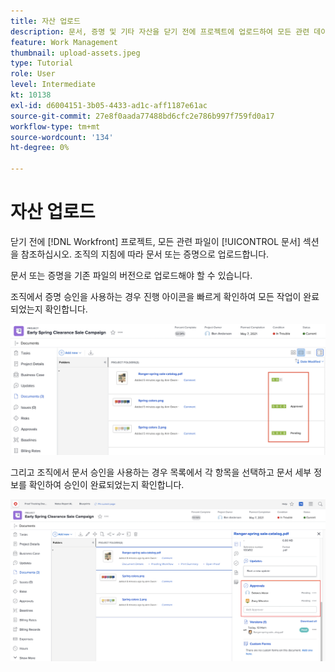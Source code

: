 ```yaml
---
title: 자산 업로드
description: 문서, 증명 및 기타 자산을 닫기 전에 프로젝트에 업로드하여 모든 관련 데이터가 프로젝트와 연결되어 있는지 확인합니다.
feature: Work Management
thumbnail: upload-assets.jpeg
type: Tutorial
role: User
level: Intermediate
kt: 10138
exl-id: d6004151-3b05-4433-ad1c-aff1187e61ac
source-git-commit: 27e8f0aada77488bd6cfc2e786b997f759fd0a17
workflow-type: tm+mt
source-wordcount: '134'
ht-degree: 0%

---
```


# 자산 업로드

닫기 전에 [!DNL Workfront] 프로젝트, 모든 관련 파일이 [!UICONTROL 문서] 섹션을 참조하십시오. 조직의 지침에 따라 문서 또는 증명으로 업로드합니다.

문서 또는 증명을 기존 파일의 버전으로 업로드해야 할 수 있습니다.

조직에서 증명 승인을 사용하는 경우 진행 아이콘을 빠르게 확인하여 모든 작업이 완료되었는지 확인합니다.

![증명 진행 아이콘을 보여주는 문서 페이지](assets/planner-fund-proof-progress-icons.png)

그리고 조직에서 문서 승인을 사용하는 경우 목록에서 각 항목을 선택하고 문서 세부 정보를 확인하여 승인이 완료되었는지 확인합니다.

![문서 페이지의 문서 요약(문서 승인 표시)](assets/planner-fund-document-approval.png)

<!---
learn more urls
Create proofs
Add new documents to Workfront
--->
